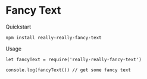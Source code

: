 # Fancy Text

Quickstart

```
npm install really-really-fancy-text
```

Usage

```
let fancyText = require('really-really-fancy-text')

console.log(fancyText()) // get some fancy text
